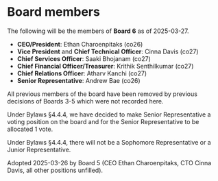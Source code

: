 # Board members

The following will be the members of **Board 6** as of 2025-03-27.

* **CEO/President**: Ethan Charoenpitaks (co26)
* **Vice President** and **Chief Technical Officer**: Cinna Davis (co27)
* **Chief Services Officer**: Saaki Bhojanam (co27)
* **Chief Financial Officer/Treasurer**: Krithik Senthilkumar (co27)
* **Chief Relations Officer**: Atharv Kanchi (co27)
* **Senior Representative**: Andrew Bae (co26)

All previous members of the board have been removed by previous decisions of Boards 3-5 which were not recorded here.

Under Bylaws §4.4.4, we have decided to make Senior Representative a voting position on the board and for the Senior Representative to be allocated 1 vote.

Under Bylaws §4.4.4, there will not be a Sophomore Representative or a Junior Representative.

Adopted 2025-03-26 by Board 5 (CEO Ethan Charoenpitaks, CTO Cinna Davis, all other positions unfilled).
